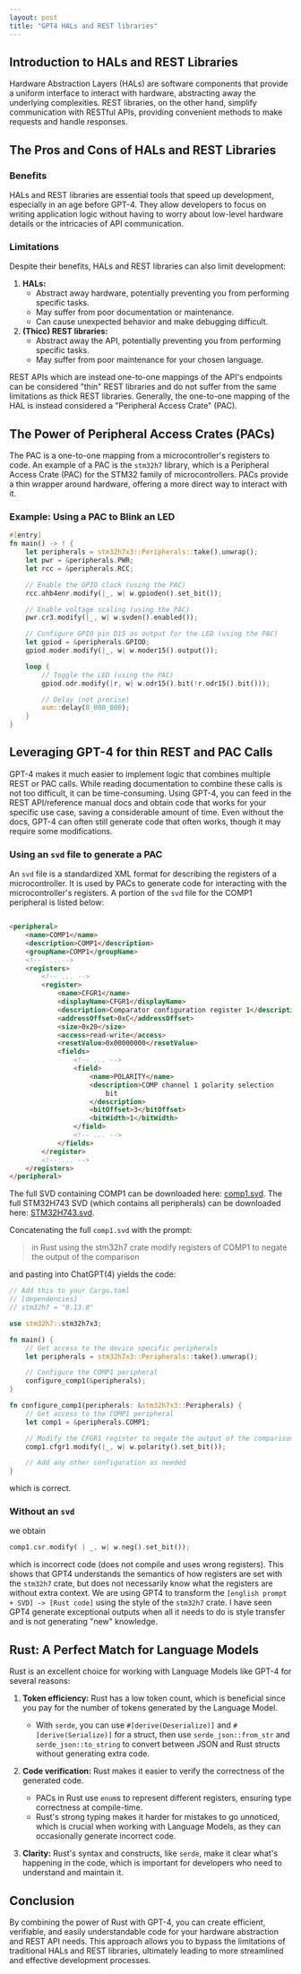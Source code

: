 ```yaml
---
layout: post
title: "GPT4 HALs and REST libraries"
---
```


[//]: # (# Harnessing the Power of Language Models for Hardware Abstraction and REST APIs in Rust)

## Introduction to HALs and REST Libraries

Hardware Abstraction Layers (HALs) are software components that provide a uniform interface to interact with hardware,
abstracting away the underlying complexities. REST libraries, on the other hand, simplify communication with RESTful
APIs, providing convenient methods to make requests and handle responses.

## The Pros and Cons of HALs and REST Libraries

### Benefits

HALs and REST libraries are essential tools that speed up development, especially in an age before GPT-4. They
allow developers to focus on writing application logic without having to worry about low-level hardware details or the
intricacies of API communication.

### Limitations

Despite their benefits, HALs and REST libraries can also limit development:

1. **HALs:**
    - Abstract away hardware, potentially preventing you from performing specific tasks.
    - May suffer from poor documentation or maintenance.
    - Can cause unexpected behavior and make debugging difficult.
2. **(Thicc) REST libraries:**
    - Abstract away the API, potentially preventing you from performing specific tasks.
    - May suffer from poor maintenance for your chosen language.

REST APIs which are instead one-to-one mappings of the API's endpoints can be considered "thin" REST libraries and
do not suffer from the same limitations as thick REST libraries. Generally, the one-to-one mapping of the HAL is
instead considered a "Peripheral Access Crate" (PAC).

## The Power of Peripheral Access Crates (PACs)

The PAC is a one-to-one mapping from a microcontroller's registers to code.
An example of a PAC is the `stm32h7` library, which is a Peripheral Access Crate (PAC) for the STM32 family of
microcontrollers. PACs provide a thin wrapper around hardware, offering a more direct way to interact with it.

### Example: Using a PAC to Blink an LED

```rust
#[entry]
fn main() -> ! {
    let peripherals = stm32h7x3::Peripherals::take().unwrap();
    let pwr = &peripherals.PWR;
    let rcc = &peripherals.RCC;

    // Enable the GPIO clock (using the PAC)
    rcc.ahb4enr.modify(|_, w| w.gpioden().set_bit());

    // Enable voltage scaling (using the PAC)
    pwr.cr3.modify(|_, w| w.svden().enabled());

    // Configure GPIO pin D15 as output for the LED (using the PAC)
    let gpiod = &peripherals.GPIOD;
    gpiod.moder.modify(|_, w| w.moder15().output());

    loop {
        // Toggle the LED (using the PAC)
        gpiod.odr.modify(|r, w| w.odr15().bit(!r.odr15().bit()));

        // Delay (not precise)
        asm::delay(8_000_000);
    }
}
```

## Leveraging GPT-4 for thin REST and PAC Calls

GPT-4 makes it much easier to implement logic that combines multiple REST or PAC calls. While reading
documentation to combine these calls is not too difficult, it can be time-consuming. Using GPT-4, you can feed in
the REST API/reference manual docs and obtain code that works for your specific use case, saving a considerable amount
of time. Even without the docs, GPT-4 can often still generate code that often works, though it may require some
modifications.

### Using an `svd` file to generate a PAC

An `svd` file is a standardized XML format for describing the registers of a microcontroller. It is used by PACs to
generate code for interacting with the microcontroller's registers. A portion of the `svd` file for the COMP1 peripheral
is listed below:

```html

<peripheral>
    <name>COMP1</name>
    <description>COMP1</description>
    <groupName>COMP1</groupName>
    <!--  ...-->
    <registers>
        <!-- ... -->
        <register>
            <name>CFGR1</name>
            <displayName>CFGR1</displayName>
            <description>Comparator configuration register 1</description>
            <addressOffset>0xC</addressOffset>
            <size>0x20</size>
            <access>read-write</access>
            <resetValue>0x00000000</resetValue>
            <fields>
                <!-- ... -->
                <field>
                    <name>POLARITY</name>
                    <description>COMP channel 1 polarity selection
                        bit
                    </description>
                    <bitOffset>3</bitOffset>
                    <bitWidth>1</bitWidth>
                </field>
                <!-- ... -->
            </fields>
        </register>
        <!-- ... -->
    </registers>
</peripheral>
```

The full SVD containing COMP1 can be downloaded here: [comp1.svd](/assets/comp1.svd). The full STM32H743 SVD (which
contains all peripherals) can be downloaded here: [STM32H743.svd](/assets/STM32H743.svd).

Concatenating the full `comp1.svd` with the prompt:

> in Rust using the stm32h7 crate modify registers of COMP1 to negate the output of the comparison

and pasting into ChatGPT(4) yields the code:

```rust
// Add this to your Cargo.toml
// [dependencies]
// stm32h7 = "0.13.0"

use stm32h7::stm32h7x3;

fn main() {
    // Get access to the device specific peripherals
    let peripherals = stm32h7x3::Peripherals::take().unwrap();

    // Configure the COMP1 peripheral
    configure_comp1(&peripherals);
}

fn configure_comp1(peripherals: &stm32h7x3::Peripherals) {
    // Get access to the COMP1 peripheral
    let comp1 = &peripherals.COMP1;

    // Modify the CFGR1 register to negate the output of the comparison
    comp1.cfgr1.modify(|_, w| w.polarity().set_bit());

    // Add any other configuration as needed
}
```

which is correct.

### Without an `svd`

we obtain

```rust
comp1.csr.modify( | _, w| w.neg().set_bit());
```

which is incorrect code (does not compile and uses wrong registers). This shows that GPT4 understands the
semantics of how registers are set with the `stm32h7` crate, but does not necessarily know what the registers
are without extra context. We are using GPT4 to transform the `[english prompt + SVD] -> [Rust code]` using the
style of the `stm32h7` crate. I have seen GPT4 generate exceptional outputs when all it needs to do is
style transfer and is not generating "new" knowledge.

## Rust: A Perfect Match for Language Models

Rust is an excellent choice for working with Language Models like GPT-4 for several reasons:

1. **Token efficiency:** Rust has a low token count, which is beneficial since you pay for the number of tokens
   generated by the Language Model.

    - With `serde`, you can use `#[derive(Deserialize)]` and `#[derive(Serialize)]` for a struct, then
      use `serde_json::from_str` and `serde_json::to_string` to convert between JSON and Rust structs without generating
      extra code.
2. **Code verification:** Rust makes it easier to verify the correctness of the generated code.

    - PACs in Rust use `enum`s to represent different registers, ensuring type correctness at compile-time.
    - Rust's strong typing makes it harder for mistakes to go unnoticed, which is crucial when working with Language
      Models, as they can occasionally generate incorrect code.
3. **Clarity:** Rust's syntax and constructs, like `serde`, make it clear what's happening in the code, which is
   important for developers who need to understand and maintain it.

## Conclusion

By combining the power of Rust with GPT-4, you can create efficient, verifiable, and easily understandable code
for your hardware abstraction and REST API needs. This approach allows you to bypass the limitations of traditional HALs
and REST libraries, ultimately leading to more streamlined and effective development processes.
